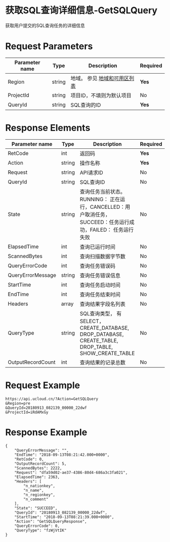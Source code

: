 # 获取SQL查询详细信息-GetSQLQuery

获取用户提交的SQL查询任务的详细信息

# Request Parameters
|Parameter name|Type|Description|Required|
|---|---|---|---|
|Region|string|地域。 参见 [地域和可用区列表](../summary/regionlist.html)|**Yes**|
|ProjectId|string|项目ID，不填则为默认项目|No|
|QueryId|string|SQL查询的ID|**Yes**|

# Response Elements
|Parameter name|Type|Description|Required|
|---|---|---|---|
|RetCode|int|返回码|**Yes**|
|Action|string|操作名称|**Yes**|
|Request|string|API请求ID|No|
|QueryId|string|SQL查询ID|No|
|State|string|查询任务当前状态。RUNNING： 正在运行，CANCELLED：用户取消任务，SUCCEED：任务运行成功，FAILED： 任务运行失败|No|
|ElapsedTime|int|查询已运行时间|No|
|ScannedBytes|int|查询扫描数据字节数|No|
|QueryErrorCode|int|查询任务错误码|No|
|QueryErrorMessage|string|查询任务错误信息|No|
|StartTime|int|查询任务启动时间|No|
|EndTime|int|查询任务结束时间|No|
|Headers|array|查询结果字段名列表|No|
|QueryType|string|SQL查询类型， 有SELECT，CREATE_DATABASE, DROP_DATABASE, CREATE_TABLE, DROP_TABLE, SHOW_CREATE_TABLE|No|
|OutputRecordCount|int|查询结果的记录总数|No|

# Request Example
```
https://api.ucloud.cn/?Action=GetSQLQuery
&Region=pre
&QueryId=20180913_082139_00000_22dwf
&ProjectId=iRdAMxGy
```

# Response Example
```
{
    "QueryErrorMessage": "", 
    "EndTime": "2018-09-13T08:21:42.000+0000", 
    "RetCode": 0, 
    "OutputRecordCount": 5, 
    "ScannedBytes": 2222, 
    "Request": "dfa59d02-ae37-4386-80d4-686a3c3fa021", 
    "ElapsedTime": 2363, 
    "Headers": [
        "n_nationkey", 
        "n_name", 
        "n_regionkey", 
        "n_comment"
    ], 
    "State": "SUCCEED", 
    "QueryId": "20180913_082139_00000_22dwf", 
    "StartTime": "2018-09-13T08:21:39.000+0000", 
    "Action": "GetSQLQueryResponse", 
    "QueryErrorCode": 0, 
    "QueryType": "fzWjVtIK"
}
```

